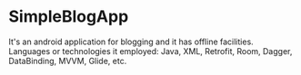 # SimpleBlogApp
It's an android application for blogging and it has offline facilities. Languages or technologies it employed: Java, XML, Retrofit, Room, Dagger, DataBinding, MVVM, Glide, etc.
